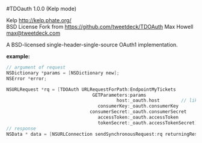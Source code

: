 #TDOauth 1.0.0 (Kelp mode)

Kelp http://kelp.phate.org/ <br/>
BSD License
Fork from https://github.com/tweetdeck/TDOAuth Max Howell <max@tweetdeck.com>


A BSD-licensed single-header-single-source OAuth1 implementation.

**example:**
```objective-c
// argument of request
NSDictionary *params = [NSDictionary new];
NSError *error;

NSURLRequest *rq = [TDOAuth URLRequestForPath:EndpointMyTickets
                                GETParameters:params
                                         host:_oauth.host        // like "api.yourdomain.com:8080/rest
                                  consumerKey:_oauth.consumerKey
                               consumerSecret:_oauth.consumerSecret   
                                  accessToken:_oauth.accessToken
                                  tokenSecret:_oauth.accessTokenSecret];
// response
NSData * data = [NSURLConnection sendSynchronousRequest:rq returningResponse:nil error:&error];
```